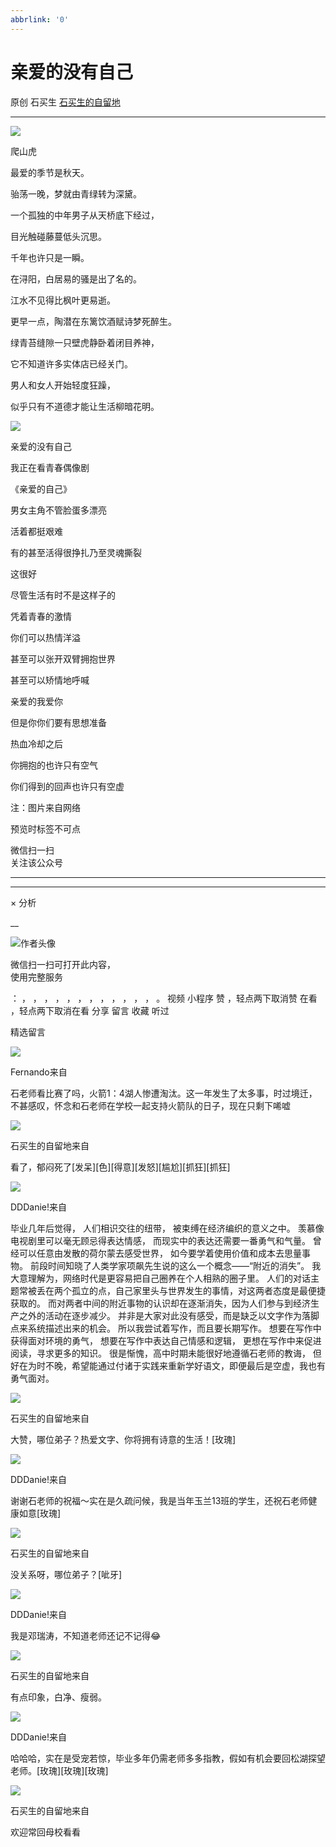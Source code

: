 ```yaml
---
abbrlink: '0'
---
```

#  亲爱的没有自己

原创  石买生  [ 石买生的自留地 ](javascript:void\(0\);)

__ _ _ _ _

![](https://mmbiz.qpic.cn/mmbiz_jpg/hVNLue76Ehib9gztJ35JmxFjWAqDoIxshGjd8S7w9NZZIOzGuDRkTLGNLflmkR8ibrkXoVBAzZ9MYZH8VFicOPY4A/640?wx_fmt=jpeg)

爬山虎

最爱的季节是秋天。

骀荡一晚，梦就由青绿转为深黛。

一个孤独的中年男子从天桥底下经过，

目光触碰藤蔓低头沉思。

千年也许只是一瞬。

在浔阳，白居易的骚是出了名的。

江水不见得比枫叶更易逝。

更早一点，陶潜在东篱饮酒赋诗梦死醉生。

绿青苔缝隙一只壁虎静卧着闭目养神，

它不知道许多实体店已经关门。

男人和女人开始轻度狂躁，

似乎只有不道德才能让生活柳暗花明。

![](https://mmbiz.qpic.cn/mmbiz_jpg/hVNLue76Ehib9gztJ35JmxFjWAqDoIxshtBpBSoicfFVIeGYwckHJ3ia1iaeNNsWe4SUWPBAW3UfEmhgIeHq3Wp0jQ/640?wx_fmt=jpeg)

亲爱的没有自己

我正在看青春偶像剧

《亲爱的自己》

男女主角不管脸蛋多漂亮

活着都挺艰难

有的甚至活得很挣扎乃至灵魂撕裂

这很好

尽管生活有时不是这样子的

凭着青春的激情

你们可以热情洋溢

甚至可以张开双臂拥抱世界

甚至可以矫情地呼喊

亲爱的我爱你

但是你你们要有思想准备

热血冷却之后

你拥抱的也许只有空气

你们得到的回声也许只有空虚

注：图片来自网络

预览时标签不可点

微信扫一扫  
关注该公众号





****



****



×  分析

__

![作者头像](http://mmbiz.qpic.cn/mmbiz_png/hVNLue76EhibricgkQZeT964ria54dgJkqVBX9ibyvn7PmGOltlupHdVshOibeQZDSypqiaIBNKdw8cwXfXfBZkPVgVg/0?wx_fmt=png)

微信扫一扫可打开此内容，  
使用完整服务

：  ，  ，  ，  ，  ，  ，  ，  ，  ，  ，  ，  ，  。  视频  小程序  赞  ，轻点两下取消赞  在看  ，轻点两下取消在看
分享  留言  收藏  听过

精选留言

![](http://wx.qlogo.cn/mmopen/Qt20qX8fhAXcUOfmz0V6D4yA55LD9Ul2Fhe4O1pIjcdBMg7L7f6c77ic5aVXJQZqskoZFcicOXQwRWnicopNWtSgkcUAu1IADhl/64)

Fernando来自

石老师看比赛了吗，火箭1：4湖人惨遭淘汰。这一年发生了太多事，时过境迁，不甚感叹，怀念和石老师在学校一起支持火箭队的日子，现在只剩下唏嘘

![](http://wx.qlogo.cn/mmhead/Q3auHgzwzM4ELPv9zSiaIDouClt0fOcfibXKFibPXptvGvnLVF6qUCyQg/64)

石买生的自留地来自

看了，郁闷死了[发呆][色][得意][发怒][尴尬][抓狂][抓狂]

![](http://wx.qlogo.cn/mmopen/Tk1iciaI19LTazCBxwicBsk15D6LHFnCcQnPP1wpibZemW3ODOicTDwJFQI8W74icbW6ShicnI1vyUttnJhq9icYVSqSFW8kN1TASKWpwJIe5GhR7RhXQUoZpvz0GacaobXuqMds/64)

DDDanie!来自

毕业几年后觉得， 人们相识交往的纽带， 被束缚在经济编织的意义之中。 羡慕像电视剧里可以毫无顾忌得表达情感， 而现实中的表达还需要一番勇气和气量。
曾经可以任意由发散的荷尔蒙去感受世界， 如今要学着使用价值和成本去思量事物。 前段时间知晓了人类学家项飙先生说的这么一个概念——“附近的消失”。
我大意理解为，网络时代是更容易把自己圈养在个人相熟的圈子里。 人们的对话主题常被丢在两个孤立的点，自己家里头与世界发生的事情，对这两者态度是最便捷获取的。
而对两者中间的附近事物的认识却在逐渐消失，因为人们参与到经济生产之外的活动在逐步减少。
并非是大家对此没有感受，而是缺乏以文字作为落脚点来系统描述出来的机会。 所以我尝试着写作，而且要长期写作。 想要在写作中获得面对环境的勇气，
想要在写作中表达自己情感和逻辑， 更想在写作中来促进阅读，寻求更多的知识。 很是惭愧，高中时期未能很好地遵循石老师的教诲，
但好在为时不晚，希望能通过付诸于实践来重新学好语文，即便最后是空虚，我也有勇气面对。

![](http://wx.qlogo.cn/mmhead/Q3auHgzwzM4ELPv9zSiaIDouClt0fOcfibXKFibPXptvGvnLVF6qUCyQg/64)

石买生的自留地来自

大赞，哪位弟子？热爱文字、你将拥有诗意的生活！[玫瑰]

![](http://wx.qlogo.cn/mmopen/Tk1iciaI19LTazCBxwicBsk15D6LHFnCcQnPP1wpibZemW3ODOicTDwJFQI8W74icbW6ShicnI1vyUttnJhq9icYVSqSFW8kN1TASKWpwJIe5GhR7RhXQUoZpvz0GacaobXuqMds/64)

DDDanie!来自

谢谢石老师的祝福～实在是久疏问候，我是当年玉兰13班的学生，还祝石老师健康如意[玫瑰]

![](http://wx.qlogo.cn/mmhead/Q3auHgzwzM4ELPv9zSiaIDouClt0fOcfibXKFibPXptvGvnLVF6qUCyQg/64)

石买生的自留地来自

没关系呀，哪位弟子？[呲牙]

![](http://wx.qlogo.cn/mmopen/Tk1iciaI19LTazCBxwicBsk15D6LHFnCcQnPP1wpibZemW3ODOicTDwJFQI8W74icbW6ShicnI1vyUttnJhq9icYVSqSFW8kN1TASKWpwJIe5GhR7RhXQUoZpvz0GacaobXuqMds/64)

DDDanie!来自

我是邓瑞涛，不知道老师还记不记得😂

![](http://wx.qlogo.cn/mmhead/Q3auHgzwzM4ELPv9zSiaIDouClt0fOcfibXKFibPXptvGvnLVF6qUCyQg/64)

石买生的自留地来自

有点印象，白净、瘦弱。

![](http://wx.qlogo.cn/mmopen/Tk1iciaI19LTazCBxwicBsk15D6LHFnCcQnPP1wpibZemW3ODOicTDwJFQI8W74icbW6ShicnI1vyUttnJhq9icYVSqSFW8kN1TASKWpwJIe5GhR7RhXQUoZpvz0GacaobXuqMds/64)

DDDanie!来自

哈哈哈，实在是受宠若惊，毕业多年仍需老师多多指教，假如有机会要回松湖探望老师。[玫瑰][玫瑰][玫瑰]

![](http://wx.qlogo.cn/mmhead/Q3auHgzwzM4ELPv9zSiaIDouClt0fOcfibXKFibPXptvGvnLVF6qUCyQg/64)

石买生的自留地来自

欢迎常回母校看看


